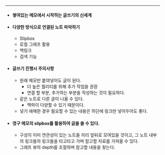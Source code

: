 ----
- #### 쌓여있는 메모에서 시작하는 글쓰기의 신세계
- #### 다양한 방식으로 연결된 노트 파악하기
	- Slipbox
	- 로컬 그래프 활용
	- 백링크
	- 검색 기능
- #### 글쓰기 진행시 주의사항
	- 원래 메모만 붙여넣어도 글이 된다. 
		 - 더 높은 퀄리티를 위해 추가 작업을 권장
		 - 연결 할 부분, 추가하는 부분을 작성하는 것이 필요하다.
	- 같은 노트로 다른 글이 나올 수 있다.
		- 맥락이 다양할 수 있기 때문이다.
	- 넣기 애매한 경우 필요할 수 있는 내용은 하단에 링크만 넣어두어도 좋다.
- #### 영구 메모의 slipbox를 활용하여 글을 쓸 수 있다.
	- 구성이 이미 연관성이 있는 노트들 끼리 앞뒤로 모여있을 것이고, 그 노트 내부의 링크들의 링크들을 타고타고 가며 참고할 자료를 가져올 수 있다. 
	- 그래프 뷰의 depth를 조절하며 참고할 내용을 찾는다. 